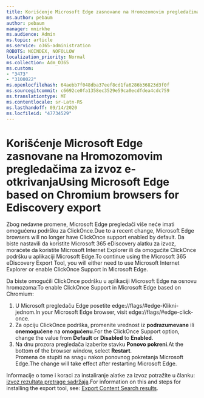 ```yaml
---
title: Korišćenje Microsoft Edge zasnovane na Hromozomovim pregledačima za izvoz e-otkrivanja
ms.author: pebaum
author: pebaum
manager: mnirkhe
ms.audience: Admin
ms.topic: article
ms.service: o365-administration
ROBOTS: NOINDEX, NOFOLLOW
localization_priority: Normal
ms.collection: Adm_O365
ms.custom:
- "3473"
- "3100022"
ms.openlocfilehash: 64aebb7f048dba37eef8cd1fa6286b36823d3f0f
ms.sourcegitcommit: c6692ce0fa1358ec3529e59ca0ecdfdea4cdc759
ms.translationtype: MT
ms.contentlocale: sr-Latn-RS
ms.lasthandoff: 09/14/2020
ms.locfileid: "47734529"
---
```

# <a name="using-microsoft-edge-based-on-chromium-browsers-for-ediscovery-export"></a><span data-ttu-id="5a8c4-102">Korišćenje Microsoft Edge zasnovane na Hromozomovim pregledačima za izvoz e-otkrivanja</span><span class="sxs-lookup"><span data-stu-id="5a8c4-102">Using Microsoft Edge based on Chromium browsers for Ediscovery export</span></span>

<span data-ttu-id="5a8c4-103">Zbog nedavne promene, Microsoft Edge pregledači više neće imati omogućenu podršku za ClickOnce.</span><span class="sxs-lookup"><span data-stu-id="5a8c4-103">Due to a recent change, Microsoft Edge browsers will no longer have ClickOnce support enabled by default.</span></span> <span data-ttu-id="5a8c4-104">Da biste nastavili da koristite Microsoft 365 eDiscovery alatku za izvoz, moraćete da koristite Microsoft Internet Explorer ili da omogućite ClickOnce podršku u aplikaciji Microsoft Edge.</span><span class="sxs-lookup"><span data-stu-id="5a8c4-104">To continue using the Microsoft 365 eDiscovery Export Tool, you will either need to use Microsoft Internet Explorer or enable ClickOnce Support in Microsoft Edge.</span></span> 

<span data-ttu-id="5a8c4-105">Da biste omogućili ClickOnce podršku u aplikaciji Microsoft Edge na osnovu hromozoma:</span><span class="sxs-lookup"><span data-stu-id="5a8c4-105">To enable ClickOnce Support in Microsoft Edge based on Chromium:</span></span> 
1. <span data-ttu-id="5a8c4-106">U Microsoft pregledaču Edge posetite edge://flags/#edge-Klikni-jednom.</span><span class="sxs-lookup"><span data-stu-id="5a8c4-106">In your Microsoft Edge browser, visit edge://flags/#edge-click-once.</span></span>
2. <span data-ttu-id="5a8c4-107">Za opciju ClickOnce podrška, promenite vrednost iz **podrazumevane** ili **onemogućene** na **omogućenu**.</span><span class="sxs-lookup"><span data-stu-id="5a8c4-107">For the ClickOnce Support option, change the value from **Default** or **Disabled** to **Enabled**.</span></span> 
3. <span data-ttu-id="5a8c4-108">Na dnu prozora pregledača izaberite stavku **Ponovo pokreni**.</span><span class="sxs-lookup"><span data-stu-id="5a8c4-108">At the bottom of the browser window, select **Restart**.</span></span> <br>
 <span data-ttu-id="5a8c4-109">Promena će stupiti na snagu nakon ponovnog pokretanja Microsoft Edge.</span><span class="sxs-lookup"><span data-stu-id="5a8c4-109">The change will take effect after restarting Microsoft Edge.</span></span> 

<span data-ttu-id="5a8c4-110">Informacije o tome i koraci za instaliranje alatke za izvoz potražite u članku: [ izvoz rezultata pretrage sadržaja](https://docs.microsoft.com/microsoft-365/compliance/export-search-results).</span><span class="sxs-lookup"><span data-stu-id="5a8c4-110">For information on this and steps for installing the  export tool, see: [ Export Content Search results](https://docs.microsoft.com/microsoft-365/compliance/export-search-results).</span></span>